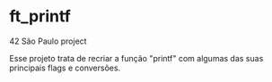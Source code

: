 # ft_printf
42 São Paulo project

Esse projeto trata de recriar a função "printf" com algumas das suas principais flags e conversões.
